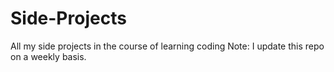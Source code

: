 # Side-Projects
All my side projects in the course of learning coding
Note: I update this repo on a weekly basis.
